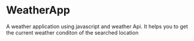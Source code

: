# WeatherApp
A weather application using javascript and  weather Api. It helps you to get the current weather conditon of the searched location
